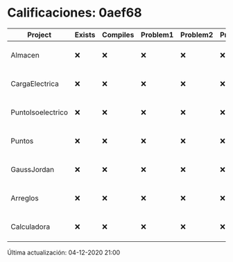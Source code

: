 # Calificaciones: 0aef68
|Project|Exists|Compiles|Problem1|Problem2|Problem3|Extra|Grade|CommitHash|CommitDate|CheckDate|DueDate|Comments|
|-|-|-|-|-|-|-|-|-|-|-|-|-|
|Almacen|❌|❌|❌|❌|❌|❌|5.0|nan|nan|04-12-2020 21:00:10|04-12-2020 21:00:00|No se encontró el archivo en PracticasComputacionI/Almacen/Almacen.cpp|
|CargaElectrica|❌|❌|❌|❌|❌|❌|5.0|nan|nan|04-12-2020 21:00:09|19-11-2020 21:00:00|No se encontró el archivo en PracticasComputacionI/CargaElectrica/CargaElectrica.cpp|
|PuntoIsoelectrico|❌|❌|❌|❌|❌|❌|5.0|nan|nan|04-12-2020 21:00:09|26-11-2020 21:00:00|No se encontró el archivo en PracticasComputacionI/PuntoIsoelectrico/Grupo.cpp|
|Puntos|❌|❌|❌|❌|❌|❌|5.0|nan|nan|04-12-2020 21:00:08|05-11-2020 21:00:00|No se encontró el archivo en PracticasComputacionI/Puntos/Punto.cpp|
|GaussJordan|❌|❌|❌|❌|❌|❌|5.0|nan|nan|04-12-2020 21:00:07|19-11-2020 21:00:00|No se encontró el archivo en PracticasComputacionI/GaussJordan/GaussJordan.cpp|
|Arreglos|❌|❌|❌|❌|❌|❌|5.0|nan|nan|04-12-2020 21:00:06|22-10-2020 21:00:00|No se encontró el archivo en PracticasComputacionI/Arreglos/Arreglos.cpp|
|Calculadora|❌|❌|❌|❌|❌|❌|5.0|nan|nan|04-12-2020 21:00:03|15-10-2020 21:00:00|No se encontró el archivo en PracticasComputacionI/Calculadora/Calculadora.cpp|

Última actualización: 04-12-2020 21:00